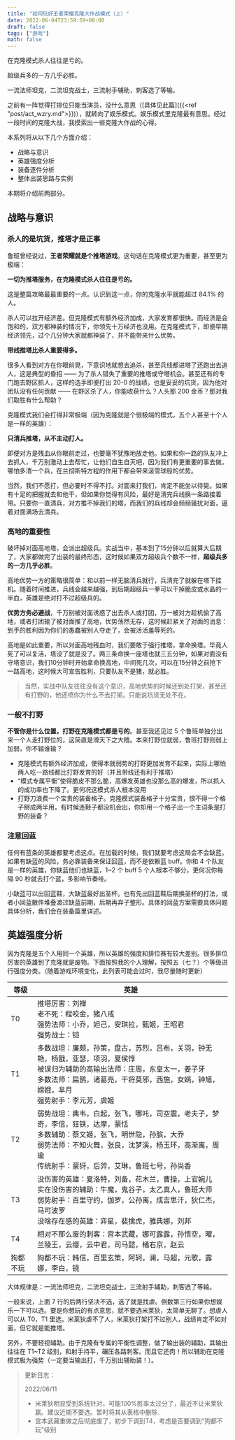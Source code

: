 ```yaml
---
title: "如何玩好王者荣耀克隆大作战模式（上）"
date: 2022-06-04T23:59:59+08:00
draft: false
tags: ["游戏"]
math: false
---
```


在克隆模式杀人往往是亏的。

超级兵多的一方几乎必胜。

一流法师坦克，二流坦克战士，三流射手辅助，刺客选了等输。

<!--more-->

之前有一阵觉得打排位只能当演员，没什么意思（[具体见此篇]({{<ref "post/act_wzry.md">}})），就转向了娱乐模式。娱乐模式里克隆最有意思。经过一段时间的克隆大战，我摸索出一些克隆大作战的心得。

本系列将从以下几个方面介绍：

- 战略与意识
- 英雄强度分析
- 装备逐件分析
- 整体出装思路与实例

本期将介绍前两部分。

## 战略与意识

### 杀人的是坑货，推塔才是正事

鲁班曾经说过，**王者荣耀就是个推塔游戏**。这句话在克隆模式更为重要，甚至更为极端：

**一切为推塔服务，在克隆模式杀人往往是亏的。**

这是整篇攻略最最重要的一点。认识到这一点，你的克隆水平就能超过 84.1% 的人。

杀人可以拉开经济差。但克隆模式有额外经济加成，大家发育都很快。而经济是会饱和的，双方都神装的情况下，你领先十万经济也没用。在克隆模式下，即便早期经济领先，过个几分钟大家就都神装了，并不能带来什么优势。

**带线推塔比杀人重要得多。**

很多人看到对方在你眼前晃，下意识地就想去追杀，甚至兵线都进塔了还跑出去追人，这是典型的昏招 —— 为了杀人错失了重要的推塔或守塔机会。甚至还有的专门跑去野区抓人，这样的选手即便打出 20-0 的战绩，也是妥妥的坑货，因为他对团队没有任何贡献 —— 在野区杀了人，你能收获什么？人头那 200 金币？那对我们取胜有什么帮助？

克隆模式我们会打得非常极端（因为克隆就是个很极端的模式，五个人甚至十个人是一样的英雄）：

**只清兵推塔，从不主动打人。**

即便对方是残血从你眼前走过，也要毫不犹豫地放走他。如果和你一路的队友冲上去抓人，千万别激动上去帮忙，让他们自生自灭吧，因为我们有更重要的事去做。哪怕多清一个兵，在兰彻斯特方程的作用下都会带来滚雪球般的优势。

当然，我们不愿打，但必要时不得不打。对面来打我们，肯定不能坐以待毙。如果有十足的把握就去和他干，但如果你觉得有风险，最好是清完兵线换一条路接着带。只要你一直清兵，对方推不掉我们的塔，而我们的兵线却会频频骚扰对面，逼着对面满场去清兵。

### 高地的重要性

破坏掉对面高地塔，会派出超级兵。实战当中，基本到了15分钟以后就算大后期了，大家都做完了出装的最终形态，这时候如果双方超级兵个数不一样，**超级兵多的一方几乎必胜**。

高地优势一方的策略很简单：和以前一样无脑清兵就行，兵清完了就躲在塔下挂机。随着时间推进，兵线会越来越强，到后期超级兵一拳可以干掉脆皮或水晶的一半血，英雄是绝对打不过超级兵的。

**优势方务必避战**，千万别被对面诱惑了出去杀人或打团，万一被对方趁机偷了高地，或者打团输了被对面推了高地，优势荡然无存，这时候赶紧关了对面的消息：到手的胜利因为你们的愚蠢被别人夺走了，会被活活羞辱死的。

高地是如此重要，所以对面高地残血时，我们要敢于强行推塔，拿命换塔。毕竟人死了可以复活，塔没了就是没了。两三条命换一座塔也就三五分钟，如果对面没有守塔意识，我们10分钟时开始拿命换高地，中间死几次，可以在15分钟之前抢下一路高地，这时候大可宣告胜利，只要队友不是猪，就必胜。

> 当然，实战中队友往往没有这个意识，高地优势的时候还到处打架，甚至还有打野的，他还喷你为什么不去打架。只能说坑货无处不在。

### 一般不打野

**不管你是什么位置，打野在克隆模式都是亏的**。甚至我还见过 5 个鲁班单独分出来一个人走打野位的，这简直是滑天下之大稽。本来打野位就弱，鲁班打野则弱上加弱，你不输谁输？

- 克隆模式有额外经济加成，使得本就弱势的打野更加发育不起来，实际上哪怕两人吃一路线都比打野发育的好（并且带线还有利于推塔）
- “模式专属平衡”使得脆皮不那么脆，高爆发英雄也没那么高的爆发，所以抓人的成功率也下降了。更何况这模式杀人根本没用
- 打野刀浪费一个宝贵的装备格子。克隆模式装备格子十分宝贵，恨不得一个格子掰成两半用，有时候连鞋子都没机会出，你却用一个格子出一个主词条是打野的装备？

### 注意回蓝

任何有蓝条的英雄都要考虑这点。在加载的时候，我们就要考虑这局会不会缺蓝。如果有缺蓝的风险，务必靠装备来保证回蓝，而不是依赖蓝 buff。你和 4 个队友是一样的英雄，你缺蓝他们也缺蓝，1~2 个 buff 5 个人根本不够分，更何况你每隔 90 秒就去打个蓝，多影响节奏哇。

小缺蓝可以出回蓝鞋，大缺蓝最好出圣杯。也有先出回蓝鞋后期换圣杯的打法，或者小回蓝散件堆叠渡过缺蓝前期，后期再弃子整形。具体的回蓝方案需要具体问题具体分析，我们会在装备篇里详述。

## 英雄强度分析

因为克隆是五个人用同一个英雄，所以英雄的强度和排位赛有较大差别。很多排位厉害的英雄到了克隆就是废物。下面按照我的个人理解，按照五（七？）个等级进行强度分类。（随着游戏环境变化，此列表可能会过时，我尽量随时更新）

| 等级     | 英雄                                                         |
| -------- | ------------------------------------------------------------ |
| T0       | 推塔厉害：刘禅<br />老不死：程咬金，猪八戒<br />强势法师：小乔，妲己，安琪拉，甄姬，王昭君<br />强势战士：铠 |
| T1       | 多数战坦：廉颇，孙策，盘古，苏烈，吕布，关羽，钟无艳，杨戬，亚瑟，项羽，夏侯惇<br />被误归为辅助的高输出法师：庄周，东皇太一，姜子牙<br />多数法师：扁鹊，诸葛亮，干将莫邪，西施，女娲，钟馗，嫦娥，芈月<br />强势射手：李元芳，虞姬 |
| T2       | 弱势战坦：典韦，白起，张飞，哪吒，司空震，老夫子，梦奇，李信，狂铁，达摩，蒙恬<br />多数辅助：蔡文姬，张飞，明世隐，孙膑，大乔<br />弱势法师：不知火舞，张良，沈梦溪，杨玉环，高渐离，周瑜<br />传统射手：蒙犽，后羿，艾琳，鲁班七号，孙尚香 |
| T3       | 没伤害的英雄：夏洛特，刘备，花木兰，曹操，上官婉儿<br />实在没伤害的辅助：牛魔，鬼谷子，太乙真人，鲁班大师<br />弱势射手：百里守约，伽罗，公孙离，成吉思汗，狄仁杰，马可波罗<br />没啥存在感的英雄：弈星，裴擒虎，雅典娜，刘邦 |
| T4       | 相对不那么废的刺客：宫本武藏，娜可露露，孙悟空，曜，兰陵王，云缨，云中君，司马懿，橘右京，赵云                              |
| 狗都不玩 | 狗都不玩：韩信，百里玄策，阿轲，澜，马超，元歌，露娜，李白，镜 |

大体规律是：一流法师坦克，二流坦克战士，三流射手辅助，刺客选了等输。

一般来说，上面 7 行的后两行坚决不选，选了就是找虐。倒数第三行如果你想娱乐一下可以选。要是你想玩的有点意思，就不要选米莱狄，太简单无聊了。想虐人可以从 T0，T1 里选。米莱狄虐不了人，米莱狄打架打不过别人，战绩肯定不如对面，但它就是能推塔。

另外，不要轻视辅助。由于克隆有专属的平衡性调整，做了输出装的辅助，其输出往往在 T1~T2 级别，和射手持平，碾压各路刺客。而且它还肉！所以辅助在克隆模式极为强势（一定要当输出打，千万别出辅助装！）。

> 更新日志：
>
> 2022/06/11
>
> - 米莱狄明显受到系统针对，可能100%胜率太过分了，最近不让米莱狄赢。建议近期不要选。暂时将其从表格中删除.
> - 宫本武藏重做之后彻底废了，初步下调到T4，考虑是否要调到“狗都不玩”级别

